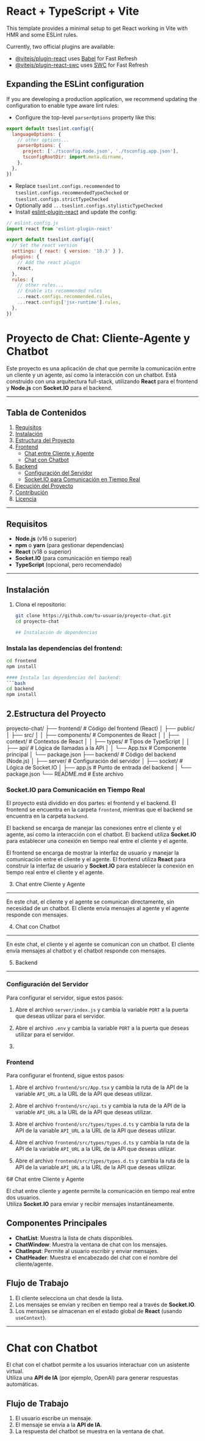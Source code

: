 # React + TypeScript + Vite

This template provides a minimal setup to get React working in Vite with HMR and some ESLint rules.

Currently, two official plugins are available:

- [@vitejs/plugin-react](https://github.com/vitejs/vite-plugin-react/blob/main/packages/plugin-react/README.md) uses [Babel](https://babeljs.io/) for Fast Refresh
- [@vitejs/plugin-react-swc](https://github.com/vitejs/vite-plugin-react-swc) uses [SWC](https://swc.rs/) for Fast Refresh

## Expanding the ESLint configuration

If you are developing a production application, we recommend updating the configuration to enable type aware lint rules:

- Configure the top-level `parserOptions` property like this:

```js
export default tseslint.config({
  languageOptions: {
    // other options...
    parserOptions: {
      project: ['./tsconfig.node.json', './tsconfig.app.json'],
      tsconfigRootDir: import.meta.dirname,
    },
  },
})
```

- Replace `tseslint.configs.recommended` to `tseslint.configs.recommendedTypeChecked` or `tseslint.configs.strictTypeChecked`
- Optionally add `...tseslint.configs.stylisticTypeChecked`
- Install [eslint-plugin-react](https://github.com/jsx-eslint/eslint-plugin-react) and update the config:

```js
// eslint.config.js
import react from 'eslint-plugin-react'

export default tseslint.config({
  // Set the react version
  settings: { react: { version: '18.3' } },
  plugins: {
    // Add the react plugin
    react,
  },
  rules: {
    // other rules...
    // Enable its recommended rules
    ...react.configs.recommended.rules,
    ...react.configs['jsx-runtime'].rules,
  },
})
```
# Proyecto de Chat: Cliente-Agente y Chatbot

Este proyecto es una aplicación de chat que permite la comunicación entre un cliente y un agente, así como la interacción con un chatbot. Está construido con una arquitectura full-stack, utilizando **React** para el frontend y **Node.js** con **Socket.IO** para el backend.

---

## Tabla de Contenidos
1. [Requisitos](#requisitos)
2. [Instalación](#instalación)
3. [Estructura del Proyecto](#estructura-del-proyecto)
4. [Frontend](#frontend)
   - [Chat entre Cliente y Agente](#chat-entre-cliente-y-agente)
   - [Chat con Chatbot](#chat-con-chatbot)
5. [Backend](#backend)
   - [Configuración del Servidor](#configuración-del-servidor)
   - [Socket.IO para Comunicación en Tiempo Real](#socketio-para-comunicación-en-tiempo-real)
6. [Ejecución del Proyecto](#ejecución-del-proyecto)
7. [Contribución](#contribución)
8. [Licencia](#licencia)

---

## Requisitos

- **Node.js** (v16 o superior)
- **npm** o **yarn** (para gestionar dependencias)
- **React** (v18 o superior)
- **Socket.IO** (para comunicación en tiempo real)
- **TypeScript** (opcional, pero recomendado)

---

## Instalación

1. Clona el repositorio:
   ```bash
   git clone https://github.com/tu-usuario/proyecto-chat.git
   cd proyecto-chat

   ## Instalación de dependencias

### Instala las dependencias del frontend:
```bash
cd frontend
npm install

#### Instala las dependencias del backend:
```bash
cd backend
npm install
```

2.Estructura del Proyecto
---
proyecto-chat/
├── frontend/                  # Código del frontend (React)
│   ├── public/
│   ├── src/
│   │   ├── components/        # Componentes de React
│   │   ├── context/           # Contextos de React
│   │   ├── types/             # Tipos de TypeScript
│   │   ├── api/               # Lógica de llamadas a la API
│   │   └── App.tsx            # Componente principal
│   └── package.json
├── backend/                   # Código del backend (Node.js)
│   ├── server/                # Configuración del servidor
│   ├── socket/                # Lógica de Socket.IO
│   ├── app.js                 # Punto de entrada del backend
│   └── package.json
└── README.md                  # Este archivo

### Socket.IO para Comunicación en Tiempo Real
El proyecto está dividido en dos partes: el frontend y el backend. El frontend se encuentra en la carpeta `frontend`, mientras que el backend se encuentra en la carpeta `backend`.

El backend se encarga de manejar las conexiones entre el cliente y el agente, así como la interacción con el chatbot. El backend utiliza **Socket.IO** para establecer una conexión en tiempo real entre el cliente y el agente.

El frontend se encarga de mostrar la interfaz de usuario y manejar la comunicación entre el cliente y el agente. El frontend utiliza **React** para construir la interfaz de usuario y **Socket.IO** para establecer la conexión en tiempo real entre el cliente y el agente.

3. Chat entre Cliente y Agente
---

En este chat, el cliente y el agente se comunican directamente, sin necesidad de un chatbot. El cliente envía mensajes al agente y el agente responde con mensajes.

4. Chat con Chatbot
---

En este chat, el cliente y el agente se comunican con un chatbot. El cliente envía mensajes al chatbot y el chatbot responde con mensajes.

5. Backend
---

### Configuración del Servidor

Para configurar el servidor, sigue estos pasos:

1. Abre el archivo `server/index.js` y cambia la variable `PORT` a la puerta que deseas utilizar para el servidor.

2. Abre el archivo `.env` y cambia la variable `PORT` a la puerta que deseas utilizar para el servidor.

3.      


### Frontend

Para configurar el frontend, sigue estos pasos:

1. Abre el archivo `frontend/src/App.tsx` y cambia la ruta de la API de la variable `API_URL` a la URL de la API que deseas utilizar.

2. Abre el archivo `frontend/src/api.ts` y cambia la ruta de la API de la variable `API_URL` a la URL de la API que deseas utilizar.

3. Abre el archivo `frontend/src/types/types.d.ts` y cambia la ruta de la API de la variable `API_URL` a la URL de la API que deseas utilizar.

4. Abre el archivo `frontend/src/types/types.d.ts` y cambia la ruta de la API de la variable `API_URL` a la URL de la API que deseas utilizar.

5. Abre el archivo `frontend/src/types/types.d.ts` y cambia la ruta de la API de la variable `API_URL` a la URL de la API que deseas utilizar.

6# Chat entre Cliente y Agente

El chat entre cliente y agente permite la comunicación en tiempo real entre dos usuarios.  
Utiliza **Socket.IO** para enviar y recibir mensajes instantáneamente.

## Componentes Principales

- **ChatList**: Muestra la lista de chats disponibles.  
- **ChatWindow**: Muestra la ventana de chat con los mensajes.  
- **ChatInput**: Permite al usuario escribir y enviar mensajes.  
- **ChatHeader**: Muestra el encabezado del chat con el nombre del cliente/agente.  

## Flujo de Trabajo

1. El cliente selecciona un chat desde la lista.  
2. Los mensajes se envían y reciben en tiempo real a través de **Socket.IO**.  
3. Los mensajes se almacenan en el estado global de **React** (usando `useContext`).  

---

# Chat con Chatbot

El chat con el chatbot permite a los usuarios interactuar con un asistente virtual.  
Utiliza una **API de IA** (por ejemplo, OpenAI) para generar respuestas automáticas.

## Flujo de Trabajo

1. El usuario escribe un mensaje.  
2. El mensaje se envía a la **API de IA**.  
3. La respuesta del chatbot se muestra en la ventana de chat.  

